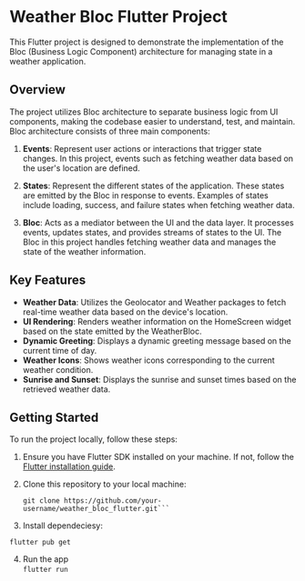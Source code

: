 # Weather Bloc Flutter Project

This Flutter project is designed to demonstrate the implementation of the Bloc (Business Logic Component) architecture for managing state in a weather application.

## Overview

The project utilizes Bloc architecture to separate business logic from UI components, making the codebase easier to understand, test, and maintain. Bloc architecture consists of three main components:

1. **Events**: Represent user actions or interactions that trigger state changes. In this project, events such as fetching weather data based on the user's location are defined.

2. **States**: Represent the different states of the application. These states are emitted by the Bloc in response to events. Examples of states include loading, success, and failure states when fetching weather data.

3. **Bloc**: Acts as a mediator between the UI and the data layer. It processes events, updates states, and provides streams of states to the UI. The Bloc in this project handles fetching weather data and manages the state of the weather information.

## Key Features

- **Weather Data**: Utilizes the Geolocator and Weather packages to fetch real-time weather data based on the device's location.
- **UI Rendering**: Renders weather information on the HomeScreen widget based on the state emitted by the WeatherBloc.
- **Dynamic Greeting**: Displays a dynamic greeting message based on the current time of day.
- **Weather Icons**: Shows weather icons corresponding to the current weather condition.
- **Sunrise and Sunset**: Displays the sunrise and sunset times based on the retrieved weather data.

## Getting Started

To run the project locally, follow these steps:

1. Ensure you have Flutter SDK installed on your machine. If not, follow the [Flutter installation guide](https://flutter.dev/docs/get-started/install).

2. Clone this repository to your local machine:

   ```
   git clone https://github.com/your-username/weather_bloc_flutter.git```
3. Install dependeciesy:

```flutter pub get```  

4. Run the app  
```flutter run```
